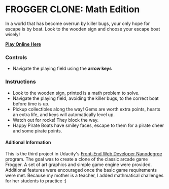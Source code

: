 FROGGER CLONE: Math Edition
===========================

In a world that has become overrun by killer bugs, your only hope for escape is by boat. Look to the wooden sign and choose your escape boat wisely!

**[Play Online Here](https://pajamaprogrammer.github.io/FEND-Frogger/)**

### Controls
- Navigate the playing field using the **arrow keys**

### Instructions

- Look to the wooden sign, printed is a math problem to solve.
- Navigate the playing field, avoiding the killer bugs, to the correct boat before time is up.
- Pickup collectibles along the way! Gems are worth extra points, hearts an extra life, and keys will automatically level up.
- Watch out for rocks! They block the way.
- Happy Pirate Boats have smiley faces, escape to them for a pirate cheer and some pirate points.


#### Aditional Information

This is the third project in Udacity's [Front-End Web Developer Nanodegree](https://www.udacity.com/course/front-end-web-developer-nanodegree--nd001) program. The goal was to create a clone of the classic arcade game Frogger. A set of art graphics and simple game engine were provided. Additional features were encouraged once the basic game requirements were met. Because my mother is a teacher, I added mathmatical challenges for her students to practice :)